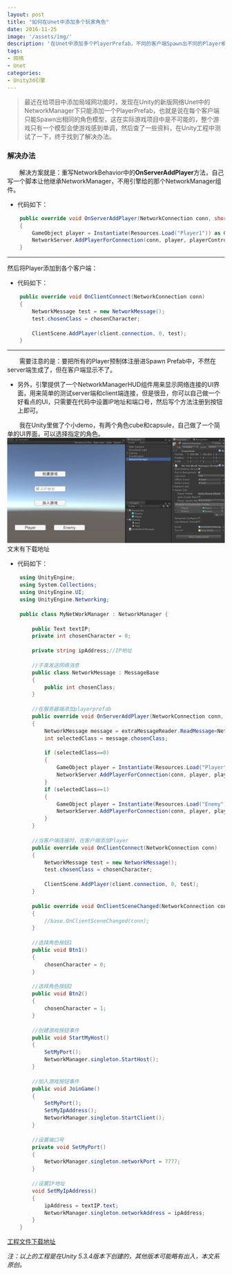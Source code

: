 ```yaml
---
layout: post
title: "如何在Unet中添加多个玩家角色"
date: 2016-11-25
image: '/assets/img/'
description: '在Unet中添加多个PlayerPrefab，不同的客户端Spawn出不同的Player模型.'
tags:
- 网络
- Unet
categories:
- Unity3d引擎
---
```


> 最近在给项目中添加局域网功能时，发现在Unity的新版网络Unet中的NetworkManager下只能添加一个PlayerPrefab，也就是说在每个客户端只能Spawn出相同的角色模型，这在实际游戏项目中是不可能的，整个游戏只有一个模型会使游戏感到单调，然后查了一些资料，在Unity工程中测试了一下，终于找到了解决办法。

### 解决办法
&#8194;&#8194;&#8194;&#8194;解决方案就是：重写NetworkBehavior中的**OnServerAddPlayer**方法，自己写一个脚本让他继承NetworkManager，不用引擎给的那个NetworkManager组件。
* 代码如下：
```csharp
	public override void OnServerAddPlayer(NetworkConnection conn, short playerControllerId, NetworkReader extraMessageReader)
	{
		GameObject player = Instantiate(Resources.Load("Player1")) as GameObject;
		NetworkServer.AddPlayerForConnection(conn, player, playerControllerId);
	}
```

----------

然后将Player添加到各个客户端：
* 代码如下：
```csharp
	public override void OnClientConnect(NetworkConnection conn)
	{
		NetworkMessage test = new NetworkMessage();
		test.chosenClass = chosenCharacter;
	
		ClientScene.AddPlayer(client.connection, 0, test);
	}
```

----------

&#8194;&#8194;&#8194;&#8194;需要注意的是：要把所有的Player预制体注册进Spawn Prefab中，不然在server端生成了，但在客户端显示不了。

* 另外，引擎提供了一个NetworkManagerHUD组件用来显示网络连接的UI界面，用来简单的测试server端和client端连接，但是很丑，你可以自己做一个好看点的UI，只需要在代码中设置IP地址和端口号，然后写个方法注册到按钮上即可。

&#8194;&#8194;&#8194;&#8194;我在Unity里做了个小demo，有两个角色cube和capsule，自己做了一个简单的UI界面，可以选择指定的角色。
![img](/assets/img/Unet/Unet-Addplayer.png)
文末有下载地址
* 代码如下：
```csharp
	using UnityEngine;
	using System.Collections;
	using UnityEngine.UI;
	using UnityEngine.Networking;
	
	public class MyNetWorkManager : NetworkManager {
	
	    public Text textIP;
	    private int chosenCharacter = 0;
	
	    private string ipAddress;//IP地址
	
	    //子类发送网络消息
	    public class NetworkMessage : MessageBase
	    {
	        public int chosenClass;
	    }
	
	    //在服务器端添加playerprefab
	    public override void OnServerAddPlayer(NetworkConnection conn, short playerControllerId, NetworkReader extraMessageReader)
	    {
	        NetworkMessage message = extraMessageReader.ReadMessage<NetworkMessage>();
	        int selectedClass = message.chosenClass;
	
	        if (selectedClass==0)
	        {
	            GameObject player = Instantiate(Resources.Load("Player")) as GameObject;
	            NetworkServer.AddPlayerForConnection(conn, player, playerControllerId);
	        }
	        if (selectedClass==1)
	        {
	            GameObject player = Instantiate(Resources.Load("Enemy")) as GameObject;
	            NetworkServer.AddPlayerForConnection(conn, player, playerControllerId);
	        }
	    }
	
	    //当客户端连接时，在客户端添加Player
	    public override void OnClientConnect(NetworkConnection conn)
	    {
	        NetworkMessage test = new NetworkMessage();
	        test.chosenClass = chosenCharacter;
	
	        ClientScene.AddPlayer(client.connection, 0, test);
	    }
	
	    public override void OnClientSceneChanged(NetworkConnection conn)
	    {
	        //base.OnClientSceneChanged(conn);
	    }
	
	    //选择角色按钮1
	    public void Btn1()
	    {
	        chosenCharacter = 0;
	    }
	
	    //选择角色按钮2
	    public void Btn2()
	    {
	        chosenCharacter = 1;
	    }
	
	    //创建游戏按钮事件
	    public void StartMyHost()
	    {
	        SetMyPort();
	        NetworkManager.singleton.StartHost();
	    }
	
	    //加入游戏按钮事件
	    public void JoinGame()
	    {
	        SetMyPort();
	        SetMyIpAddress();
	        NetworkManager.singleton.StartClient();
	    }
	
	    //设置端口号
	    private void SetMyPort()
	    {
	        NetworkManager.singleton.networkPort = 7777;
	    }
	
	    //设置IP地址
	    void SetMyIpAddress()
	    {
	        ipAddress = textIP.text;
	        NetworkManager.singleton.networkAddress = ipAddress;
	    }
	}
```

[工程文件下载地址](https://github.com/BruceQi93/Unity_UnetTest)

*注：以上的工程是在Unity 5.3.4版本下创建的，其他版本可能略有出入，本文系原创。*
